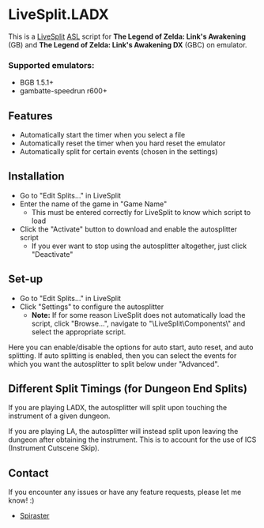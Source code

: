 # LiveSplit.LADX
This is a [LiveSplit](http://livesplit.github.io) [ASL](https://github.com/LiveSplit/LiveSplit/blob/master/Documentation/Auto-Splitters.md) script for **The Legend of Zelda: Link's Awakening** (GB) and **The Legend of Zelda: Link's Awakening DX** (GBC) on emulator.

### Supported emulators:
- BGB 1.5.1+
- gambatte-speedrun r600+

## Features
- Automatically start the timer when you select a file
- Automatically reset the timer when you hard reset the emulator
- Automatically split for certain events (chosen in the settings)

## Installation
- Go to "Edit Splits..." in LiveSplit
- Enter the name of the game in "Game Name"
    - This must be entered correctly for LiveSplit to know which script to load
- Click the "Activate" button to download and enable the autosplitter script
    - If you ever want to stop using the autosplitter altogether, just click "Deactivate"

## Set-up
- Go to "Edit Splits..." in LiveSplit
- Click "Settings" to configure the autosplitter
    - **Note:** If for some reason LiveSplit does not automatically load the script, click "Browse...", navigate to "\LiveSplit\Components\\" and select the appropriate script.

Here you can enable/disable the options for auto start, auto reset, and auto splitting. If auto splitting is enabled, then you can select the events for which you want the autosplitter to split below under "Advanced".

## Different Split Timings (for Dungeon End Splits)
If you are playing LADX, the autosplitter will split upon touching the instrument of a given dungeon.

If you are playing LA, the autosplitter will instead split upon leaving the dungeon after obtaining the instrument. This is to account for the use of ICS (Instrument Cutscene Skip).

## Contact
If you encounter any issues or have any feature requests, please let me know! :)
- [Spiraster](http://twitch.tv/spiraster)